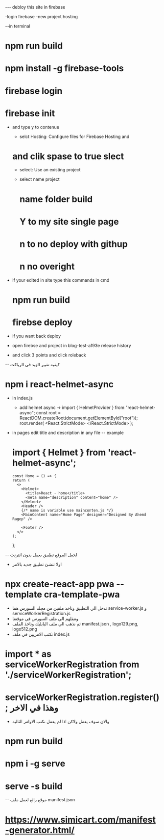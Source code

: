 --- debloy this site in firebase

-login firebase
-new project hosting

--in terminal 
  # npm run build
  # npm install -g firebase-tools
  # firebase login
  # firebase init 
  - and type y to contenue
    - selct Hosting: Configure files for Firebase Hosting and
    # and clik spase to true slect
    - select: Use an existing project

    - select name project
      # name folder build
      # Y to my site single page 
      # n to no deploy with githup
      # n no overight

- if your edited in site type this commands in cmd
  # npm run build
  # firebse deploy

- if you want back deploy 
 - open firebse and project in blog-test-af93e release history
 - and click 3 points and click roleback


-- كيفية تغيير الهيد في الرياكت
# npm i react-helmet-async

- in index.js 
  - add helmet async -> import { HelmetProvider } from "react-helmet-async";
  const root = ReactDOM.createRoot(document.getElementById("root"));
  root.render(
    <React.StrictMode>
      <HelmetProvider>
      <RouterProvider router={router} />
        <App />
      </HelmetProvider>
    </React.StrictMode>
  );

- in pages edit title and description in any file 
-- example
  # import { Helmet } from 'react-helmet-async';
      const Home = () => {
      return (
        <>
          <Helmet>
            <title>React - home</title>
            <meta name="description" content="home" />
          </Helmet>
          <Header />
          {/* name is variable use mainconten.js */}
          <MainContent name="Home Page" designer="Designed By Ahemd Ragep" />

          <Footer />
        </>
      );
    };


-- لجعل الموقع تطبيق يعمل بدون انترنت
  - اولا تنشئ تطبيق جديد بالامر
  # npx create-react-app pwa --template cra-template-pwa
  - ندخل الي التطبيق وناخذ ملفين من مجلد السورس هما 
  service-worker.js و serviceWorkerRegistration.js
  - وننقلهم الي ملف السورس في موقعنا
  - ثم نذهب الي ملف البابليك وناخذ الملف 
  manifest.json , logo129.png, logo512.png
  - نكتب الامريين في ملف index.js
  # import * as serviceWorkerRegistration from './serviceWorkerRegistration';
  # serviceWorkerRegistration.register(); وهذا في الاخر 
  - والان سوف يعمل ولاكن اذا لم يعمل نكتب الاوامر الثالية
  # npm run build
  # npm i -g serve
  # serve -s build

-- موقع رائع لعمل ملف manifest.json
# https://www.simicart.com/manifest-generator.html/